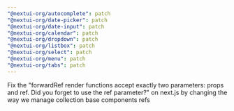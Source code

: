 ```yaml
---
"@nextui-org/autocomplete": patch
"@nextui-org/date-picker": patch
"@nextui-org/date-input": patch
"@nextui-org/calendar": patch
"@nextui-org/dropdown": patch
"@nextui-org/listbox": patch
"@nextui-org/select": patch
"@nextui-org/menu": patch
"@nextui-org/tabs": patch
---
```


Fix the "forwardRef render functions accept exactly two parameters: props and ref. Did you forget to use the ref parameter?" on next.js by changing the way we manage collection base components refs

